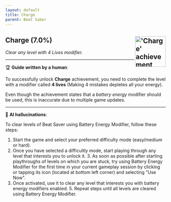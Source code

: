 ```yaml
---
layout: default
title: Charge
parent: Beat Saber
---
```


## Charge (7.0%) <img align="right" src="https://cdn.cloudflare.steamstatic.com/steamcommunity/public/images/apps/620980/59844fa38df9782abd4478db605cc50ccdcf9c07.jpg" alt="'Charge' achievement icon" width="96" height="96">

_Clear any level with 4 Lives modifier._

---

:trophy: **Guide written by a human**:

To successfully unlock **Charge** achievement, you need to complete the level with a modifier called **4 lives** (Making 4 mistakes depletes all your energy).

Even though the achievement states that a _battery energy_ modifier should be used, this is inaccurate due to multiple game updates.

---

:robot: **AI hallucinations**:

To clear levels of Beat Saver using Battery Energy Modifier, follow these steps:
1. Start the game and select your preferred difficulty mode (easy/medium or hard).
2. Once you have selected a difficultly mode, start playing through any level that interests you to unlock it. 3. As soon as possible after starting playthroughs of levels on which you are stuck, try using Battery Energy Modifier for the first time in your current gameplay session by clicking or tapping its icon (located at bottom left corner) and selecting "Use Now".
4. Once activated, use it to clear any level that interests you with battery energy modifiers enabled. 5. Repeat steps until all levels are cleared using Battery Energy Modifier.

